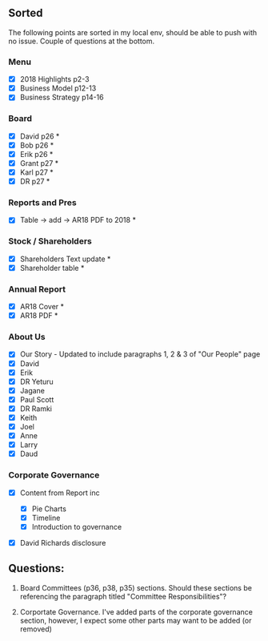 ## Sorted
The following points are sorted in my local env, should be able to push with no issue. Couple of questions at the bottom.
### Menu
- [x] 2018 Highlights p2-3
- [x] Business Model p12-13
- [x] Business Strategy p14-16

### Board
- [x] David p26 *
- [x] Bob p26 *
- [x] Erik p26 *
- [x] Grant p27 *
- [x] Karl p27 *
- [x] DR p27 *

### Reports and Pres
- [x] Table -> add -> AR18 PDF to 2018 *

### Stock / Shareholders
- [x] Shareholders Text update *
- [x] Shareholder table *

### Annual Report
- [x] AR18 Cover *
- [x] AR18 PDF *

### About Us
- [x] Our Story - Updated to include paragraphs 1, 2 & 3 of "Our People" page
- [x] David
- [x] Erik
- [x] DR Yeturu
- [x] Jagane
- [x] Paul Scott
- [x] DR Ramki
- [x] Keith
- [x] Joel
- [x] Anne
- [x] Larry
- [x] Daud

### Corporate Governance
- [x] Content from Report inc
	- [x] Pie Charts
	- [x] Timeline
	- [x] Introduction to governance
- [x] David Richards disclosure 


## Questions:

1. Board Committees (p36, p38, p35) sections. Should these sections be referencing the paragraph titled "Committee Responsibilities"?

2. Corportate Governance. I've added parts of the corporate governance section, however, I expect some other parts may want to be added (or removed)

